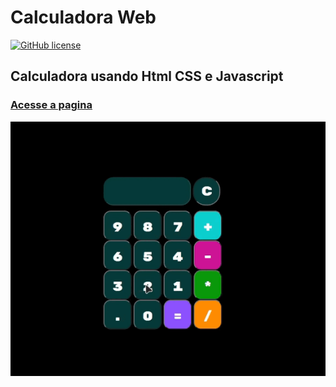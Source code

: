 # Calculadora Web

[![GitHub license](https://img.shields.io/github/license/lucasdias87/calculadora-web?style=for-the-badge)](https://github.com/lucasdias87/calculadora-web/blob/main/LICENSE)
## Calculadora usando Html CSS e Javascript 
### [Acesse a pagina](https://lucasdias87.github.io/calculadora-web/)


![alt text](https://github.com/lucasdias87/calculadora-web/blob/main/calculadora.gif)
